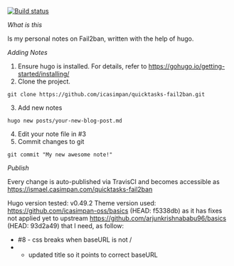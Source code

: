[![Build status](https://travis-ci.com/icasimpan/quicktasks-fail2ban.svg)](https://travis-ci.com/icasimpan/quicktasks-fail2ban)

*What is this*

Is my personal notes on Fail2ban, written with the help of hugo.

*Adding Notes*
1. Ensure hugo is installed. For details, refer to https://gohugo.io/getting-started/installing/
2. Clone the project.
```
git clone https://github.com/icasimpan/quicktasks-fail2ban.git
```
3. Add new notes
```
hugo new posts/your-new-blog-post.md
```
4. Edit your note file in #3
5. Commit changes to git
```
git commit "My new awesome note!"
```


*Publish*

Every change is auto-published via TravisCI and becomes accessible as https://ismael.casimpan.com/quicktasks-fail2ban


Hugo version tested: v0.49.2
Theme version used: https://github.com/icasimpan-oss/basics (HEAD: f5338db) as it has fixes not applied yet
                    to upstream https://github.com/arjunkrishnababu96/basics (HEAD: 93d2a49) that I need, as follow:

* #8 - css breaks when baseURL is not /
*    - updated title so it points to correct baseURL
